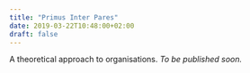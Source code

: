 ```yaml
---
title: "Primus Inter Pares"
date: 2019-03-22T10:48:00+02:00
draft: false
---
```


A theoretical approach to organisations. *To be published soon.*